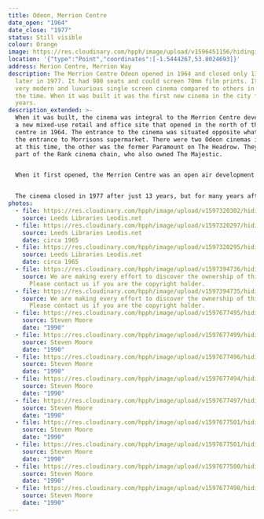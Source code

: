 ```yaml
---
title: Odeon, Merrion Centre
date_open: "1964"
date_close: "1977"
status: Still visible
colour: Orange
image: https://res.cloudinary.com/hpph/image/upload/v1596451156/hidinginplainsight/odeon.svg
location: '{"type":"Point","coordinates":[-1.5444267,53.8024693]}'
address: Merion Centre, Merrion Way
description: The Merrion Centre Odeon opened in 1964 and closed only 13 years
  later in 1977. It had 900 seats and could screen 70mm film prints. It was a
  very modern and luxurious single screen cinema compared to others in Leeds at
  the time. When it was built it was the first new cinema in the city for 30
  years.
description_extended: >-
  When it was built, the cinema was integral to the Merrion Centre development,
  a new mixed-use retail and office site that opened in the north of the city
  centre in 1964. The entrance to the cinema was situated opposite what is now
  the entrance to Morrisons supermarket. There were two Odeon cinemas in Leeds
  at this time, the other was the former Paramount on The Headrow. They were
  part of the Rank cinema chain, who also owned The Majestic. 


  When it first opened, the Merrion Centre was an open air development. It was claimed that it was the biggest shopping centre of its kind, although it was quickly eclipsed by Birmingham's Bull Ring centre which opened later the same year. In the early 1970s the Merrion House office block was added, which was occupied by Leeds City Council. The centre was also enclosed with a roof and the cinema was accessed through a set of doors on a balcony above the ground floor shopping level. 


  The cinema closed in 1977 after just 13 years, but for many years afterwards the boarded-up entrances could still be seen from within the Merrion Centre atrium. Much of the cinema's interior remained intact, hidden away from the public apart from on the occasional Heritage Open Day event, but the old cinema fittings have now been removed and the site is ready for a new development.
photos:
  - file: https://res.cloudinary.com/hpph/image/upload/v1597320302/hidinginplainsight/Odeon_Merrion_Leeds_Libraries_2003102_19016665.jpg
    source: Leeds Libraries Leodis.net
  - file: https://res.cloudinary.com/hpph/image/upload/v1597320297/hidinginplainsight/Odeon_Merrion_Leeds_Libraries_20041027_58658999.jpg
    source: Leeds Libraries Leodis.net
    date: circa 1965
  - file: https://res.cloudinary.com/hpph/image/upload/v1597320295/hidinginplainsight/Odeon_Merrion_Leeds_Libraries_20041027_31448000.jpg
    source: Leeds Libraries Leodis.net
    date: circa 1965
  - file: https://res.cloudinary.com/hpph/image/upload/v1597394736/hidinginplainsight/Odeon_Merrion.jpg
    source: We are making every effort to discover the ownership of this photo.
      Please contact us if you are the copyright holder.
  - file: https://res.cloudinary.com/hpph/image/upload/v1597394735/hidinginplainsight/Odeon_Merrion_01.jpg
    source: We are making every effort to discover the ownership of this photo.
      Please contact us if you are the copyright holder.
  - file: https://res.cloudinary.com/hpph/image/upload/v1597677495/hidinginplainsight/Odeon_Merrion03.jpg
    source: Steven Moore
    date: "1990"
  - file: https://res.cloudinary.com/hpph/image/upload/v1597677499/hidinginplainsight/Odeon_Merrion07.jpg
    source: Steven Moore
    date: "1990"
  - file: https://res.cloudinary.com/hpph/image/upload/v1597677496/hidinginplainsight/Odeon_Merrion04.jpg
    source: Steven Moore
    date: "1990"
  - file: https://res.cloudinary.com/hpph/image/upload/v1597677494/hidinginplainsight/Odeon_Merrion02.jpg
    source: Steven Moore
    date: "1990"
  - file: https://res.cloudinary.com/hpph/image/upload/v1597677497/hidinginplainsight/Odeon_Merrion05.jpg
    source: Steven Moore
    date: "1990"
  - file: https://res.cloudinary.com/hpph/image/upload/v1597677501/hidinginplainsight/Odeon_Merrion08.jpg
    source: Steven Moore
    date: "1990"
  - file: https://res.cloudinary.com/hpph/image/upload/v1597677501/hidinginplainsight/Odeon_Merrion09.jpg
    source: Steven Moore
    date: "1990"
  - file: https://res.cloudinary.com/hpph/image/upload/v1597677500/hidinginplainsight/Odeon_Merrion01.jpg
    source: Steven Moore
    date: "1990"
  - file: https://res.cloudinary.com/hpph/image/upload/v1597677498/hidinginplainsight/Odeon_Merrion06.jpg
    source: Steven Moore
    date: "1990"
---
```

